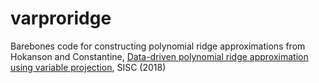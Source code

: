# varproridge
Barebones code for constructing polynomial ridge approximations from Hokanson and Constantine, [Data-driven polynomial ridge approximation using variable projection](https://epubs.siam.org/doi/abs/10.1137/17M1117690), SISC (2018)
